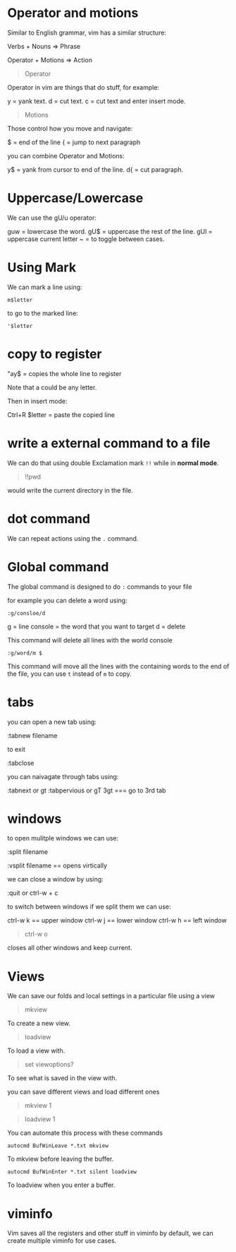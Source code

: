 # Operator and motions

Similar to English grammar, vim has a similar structure:

Verbs + Nouns => Phrase

Operator + Motions => Action

> Operator 

Operator in vim are things that do stuff, for example:

y = yank text.
d = cut text.
c = cut text and enter insert mode.

> Motions

Those control how you move and navigate:

$ = end of the line
{ = jump to next paragraph

you can combine Operator and Motions:

y$ = yank from cursor to end of the line.
d{ = cut paragraph.

# Uppercase/Lowercase

We can use the gU/u operator:

guw = lowercase the word.
gU$ = uppercase the rest of the line.
gUl = uppercase current letter
~ = to toggle between cases.

# Using Mark

We can mark a line using:
```vim
m$letter
```
to go to the marked line:
```vim
'$letter
```

# copy to register

"ay$ = copies the whole line to register

Note that a could be any letter.

Then in insert mode:

Ctrl+R $letter = paste the copied line

# write a external command to a file

We can do that using double Exclamation mark `!!` while in **normal mode**.

>!!pwd

would write the current directory in the file.

# dot command

We can repeat actions using the `.` command.

# Global command

The global command is designed to do `:` commands to your file

for example you can delete a word using:

```
:g/consloe/d
```

g = line
console = the word that you want to target
d = delete

This command will delete all lines with the world console

```
:g/word/m $
```

This command will move all the lines with the containing words
to the end of the file, you can use `t` instead of `m` to copy.

# tabs 

you can open a new tab using:

:tabnew filename

to exit

:tabclose


you can naivagate through tabs using:

:tabnext or gt
:tabpervious or gT
3gt === go to 3rd tab 

# windows

to open mulitple windows we can use:

:split filename

:vsplit filename == opens virtically

we can close a window by using:

:quit
or 
ctrl-w + c 

to switch between windows if we split them we can use:

ctrl-w k == upper window
ctrl-w j == lower window
ctrl-w h == left window

> ctrl-w o

closes all other windows and keep current.

# Views 

We can save our folds and local settings in a particular file
using a view

> mkview

To create a new view.

> loadview

To load a view with.

> set viewoptions?

To see what is saved in the view with.

you can save different views and load different ones

> mkview 1

> loadview 1 

You can automate this process with these commands

```
autocmd BufWinLeave *.txt mkview
```

To mkview before leaving the buffer.

```
autocmd BufWinEnter *.txt silent loadview
```

To loadview when you enter a buffer.

# viminfo

Vim saves all the registers and other stuff in viminfo by 
default, we can create multiple viminfo for use cases.

